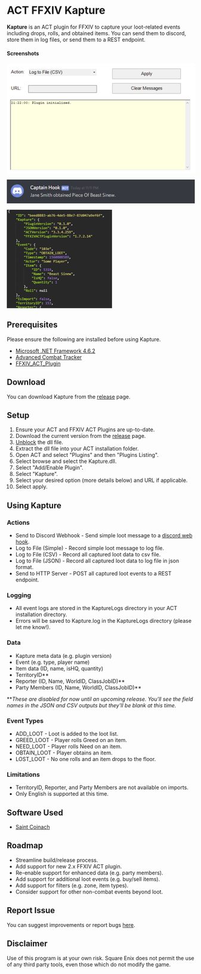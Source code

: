 # ACT FFXIV Kapture
**Kapture** is an ACT plugin for FFXIV to capture your loot-related events including drops, rolls, and obtained items. 
You can send them to discord, store them in log files, or send them to a REST endpoint. 

#### Screenshots
![ui](./img/ui.png)

![discord](./img/discord.png)

![json](./img/json.png)

## Prerequisites
Please ensure the following are installed before using Kapture.
* [Microsoft .NET Framework 4.6.2](https://www.microsoft.com/en-us/download/details.aspx?id=53344)
* [Advanced Combat Tracker](https://advancedcombattracker.com/download.php)
* [FFXIV_ACT_Plugin](https://github.com/ravahn/FFXIV_ACT_Plugin)

## Download
You can download Kapture from the  [release](https://github.com/kalilistic/ACT.FFXIV.Kapture/releases) page.

## Setup
1. Ensure your ACT and FFXIV ACT Plugins are up-to-date.
2. Download the current version from the [release](https://github.com/kalilistic/ACT.FFXIV.Kapture/releases) page.
3. [Unblock](https://blogs.msdn.microsoft.com/delay/p/unblockingdownloadedfile/) the dll file.
4. Extract the dll file into your ACT installation folder.
5. Open ACT and select "Plugins" and then "Plugins Listing".
6. Select browse and select the Kapture.dll.
7. Select "Add/Enable Plugin".
8. Select "Kapture".
9. Select your desired option (more details below) and URL if applicable.
10. Select apply.

## Using Kapture

### Actions
* Send to Discord Webhook - Send simple loot message to a [discord web hook](https://support.discordapp.com/hc/en-us/articles/228383668-Intro-to-Webhooks).
* Log to File (Simple) - Record simple loot message to log file.
* Log to File (CSV) - Record all captured loot data to csv file.
* Log to File (JSON) - Record all captured loot data to log file in json format.  
* Send to HTTP Server - POST all captured loot events to a REST endpoint.

### Logging
* All event logs are stored in the KaptureLogs directory in your ACT installation directory.
* Errors will be saved to Kapture.log in the KaptureLogs directory (please let me know!).

### Data
* Kapture meta data (e.g. plugin version)
* Event (e.g. type, player name)
* Item data (ID, name, isHQ, quantity)
* TerritoryID**
* Reporter (ID, Name, WorldID, ClassJobID)**
* Party Members (ID, Name, WorldID, ClassJobID)**

***These are disabled for now until an upcoming release. You'll see the field names in the JSON and CSV
outputs but they'll be blank at this time.*

### Event Types
* ADD_LOOT - Loot is added to the loot list.
* GREED_LOOT - Player rolls Greed on an item.
* NEED_LOOT - Player rolls Need on an item.
* OBTAIN_LOOT - Player obtains an item.
* LOST_LOOT - No one rolls and an item drops to the floor.

### Limitations
* TerritoryID, Reporter, and Party Members are not available on imports.
* Only English is supported at this time.

## Software Used
* [Saint Coinach](https://github.com/ufx/SaintCoinach)

 ## Roadmap
 * Streamline build/release process.
 * Add support for new 2.x FFXIV ACT plugin.
 * Re-enable support for enhanced data (e.g. party members).
 * Add support for additional loot events (e.g. buy/sell items).
 * Add support for filters (e.g. zone, item types).
 * Consider support for other non-combat events beyond loot.
 
 ## Report Issue
You can suggest improvements or report bugs [here](https://github.com/kalilistic/ACT.FFXIV.Kapture/issues).

 ## Disclaimer
Use of this program is at your own risk. Square Enix does not permit the use of any third party tools, even those which do not modify the game.